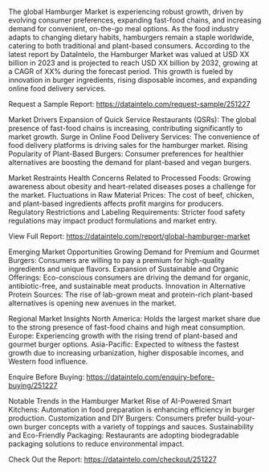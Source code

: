 The global Hamburger Market is experiencing robust growth, driven by evolving consumer preferences, expanding fast-food chains, and increasing demand for convenient, on-the-go meal options. As the food industry adapts to changing dietary habits, hamburgers remain a staple worldwide, catering to both traditional and plant-based consumers.
According to the latest report by DataIntelo, the Hamburger Market was valued at USD XX billion in 2023 and is projected to reach USD XX billion by 2032, growing at a CAGR of XX% during the forecast period. This growth is fueled by innovation in burger ingredients, rising disposable incomes, and expanding online food delivery services.

Request a Sample Report: https://dataintelo.com/request-sample/251227

Market Drivers
Expansion of Quick Service Restaurants (QSRs): The global presence of fast-food chains is increasing, contributing significantly to market growth.
Surge in Online Food Delivery Services: The convenience of food delivery platforms is driving sales for the hamburger market.
Rising Popularity of Plant-Based Burgers: Consumer preferences for healthier alternatives are boosting the demand for plant-based and vegan burgers.

Market Restraints
Health Concerns Related to Processed Foods: Growing awareness about obesity and heart-related diseases poses a challenge for the market.
Fluctuations in Raw Material Prices: The cost of beef, chicken, and plant-based ingredients affects profit margins for producers.
Regulatory Restrictions and Labeling Requirements: Stricter food safety regulations may impact product formulations and market entry.

View Full Report: https://dataintelo.com/report/global-hamburger-market

Emerging Market Opportunities
Growing Demand for Premium and Gourmet Burgers: Consumers are willing to pay a premium for high-quality ingredients and unique flavors.
Expansion of Sustainable and Organic Offerings: Eco-conscious consumers are driving the demand for organic, antibiotic-free, and sustainable meat products.
Innovation in Alternative Protein Sources: The rise of lab-grown meat and protein-rich plant-based alternatives is opening new avenues in the market.

Regional Market Insights
North America: Holds the largest market share due to the strong presence of fast-food chains and high meat consumption.
Europe: Experiencing growth with the rising trend of plant-based and gourmet burger options.
Asia-Pacific: Expected to witness the fastest growth due to increasing urbanization, higher disposable incomes, and Western food influence.

Enquire Before Buying: https://dataintelo.com/enquiry-before-buying/251227

Notable Trends in the Hamburger Market
Rise of AI-Powered Smart Kitchens: Automation in food preparation is enhancing efficiency in burger production.
Customization and DIY Burgers: Consumers prefer build-your-own burger concepts with a variety of toppings and sauces.
Sustainability and Eco-Friendly Packaging: Restaurants are adopting biodegradable packaging solutions to reduce environmental impact.

Check Out the Report: https://dataintelo.com/checkout/251227

